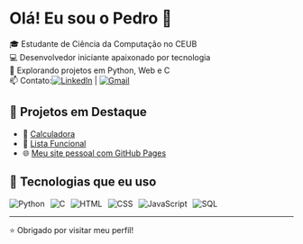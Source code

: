 # Olá! Eu sou o Pedro 👋

🎓 Estudante de Ciência da Computação no CEUB  
💻 Desenvolvedor iniciante apaixonado por tecnologia  
🚀 Explorando projetos em Python, Web e C  
📫 Contato:[![LinkedIn](https://img.shields.io/badge/-LinkedIn-%230077B5?style=for-the-badge&logo=linkedin&logoColor=white)](https://www.linkedin.com/in/pedro-henrique-rodrigues-costa-7ba674359/) | [![Gmail](https://img.shields.io/badge/-Gmail-%23D14836?style=for-the-badge&logo=gmail&logoColor=white)](mailto:pedrohrodrigues.dev@gmail.com)

## 🚧 Projetos em Destaque

- 🔧 [Calculadora](https://github.com/Peagazik/calculadora)
- 📑 [Lista Funcional](https://github.com/Peagazik/listafuncional)
- 🌐 [Meu site pessoal com GitHub Pages](https://seu-usuario.github.io/seu-site)

## 🚀 Tecnologias que eu uso

<div style="display: flex; gap: 10px;">
  <img src="https://img.shields.io/badge/Python-3670A0?style=for-the-badge&logo=python&logoColor=ffdd54" alt="Python"/>
  <img src="https://img.shields.io/badge/C-00599C?style=for-the-badge&logo=c&logoColor=white" alt="C"/>
  <img src="https://img.shields.io/badge/HTML5-E34F26?style=for-the-badge&logo=html5&logoColor=white" alt="HTML"/>
  <img src="https://img.shields.io/badge/CSS3-1572B6?style=for-the-badge&logo=css3&logoColor=white" alt="CSS"/>
  <img src="https://img.shields.io/badge/JavaScript-F7DF1E?style=for-the-badge&logo=javascript&logoColor=black" alt="JavaScript"/>
  <img src="https://img.shields.io/badge/SQL-003B57?style=for-the-badge&logo=postgresql&logoColor=white" alt="SQL"/>
</div>




---

⭐ Obrigado por visitar meu perfil!



